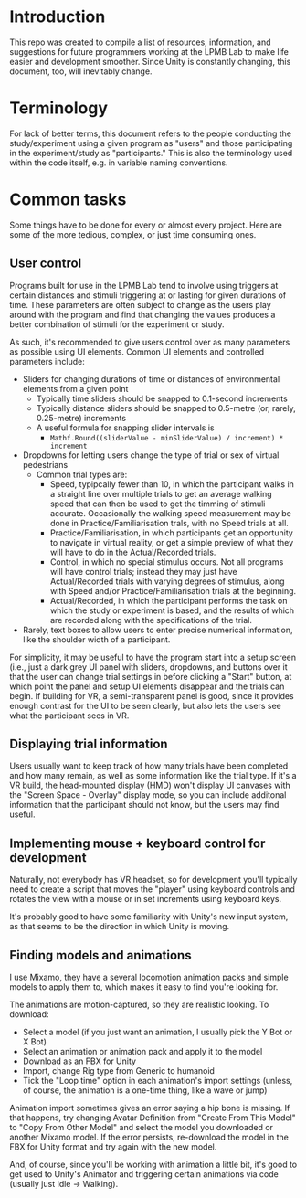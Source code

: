 # Introduction
This repo was created to compile a list of resources, information, and suggestions for future programmers working at the LPMB Lab to make life easier and development smoother. Since Unity is constantly changing, this document, too, will inevitably change.

# Terminology
For lack of better terms, this document refers to the people conducting the study/experiment using a given program as "users" and those participating in the experiment/study as "participants." This is also the terminology used within the code itself, e.g. in variable naming conventions.

# Common tasks
Some things have to be done for every or almost every project. Here are some of the more tedious, complex, or just time consuming ones.

## User control
Programs built for use in the LPMB Lab tend to involve using triggers at certain distances and stimuli triggering at or lasting for given durations of time. These parameters are often subject to change as the users play around with the program and find that changing the values produces a better combination of stimuli for the experiment or study.

As such, it's recommended to give users control over as many parameters as possible using UI elements. Common UI elements and controlled parameters include:

- Sliders for changing durations of time or distances of environmental elements from a given point
  - Typically time sliders should be snapped to 0.1-second increments
  - Typically distance sliders should be snapped to 0.5-metre (or, rarely, 0.25-metre) increments
  - A useful formula for snapping slider intervals is
    - `Mathf.Round((sliderValue - minSliderValue) / increment) * increment`
- Dropdowns for letting users change the type of trial or sex of virtual pedestrians
  - Common trial types are:
    - Speed, typipcally fewer than 10, in which the participant walks in a straight line over multiple trials to get an average walking speed that can then be used to get the timming of stimuli accurate. Occasionally the walking speed measurement may be done in Practice/Familiarisation trals, with no Speed trials at all.
    - Practice/Familiarisation, in which participants get an opportunity to navigate in virtual reality, or get a simple preview of what they will have to do in the Actual/Recorded trials.
    - Control, in which no special stimulus occurs. Not all programs will have control trials; instead they may just have Actual/Recorded trials with varying degrees of stimulus, along with Speed and/or Practice/Familiarisation trials at the beginning.
    - Actual/Recorded, in which the participant performs the task on which the study or experiment is based, and the results of which are recorded along with the specifications of the trial.
- Rarely, text boxes to allow users to enter precise numerical information, like the shoulder width of a participant.

For simplicity, it may be useful to have the program start into a setup screen (i.e., just a dark grey UI panel with sliders, dropdowns, and buttons over it that the user can change trial settings in before clicking a "Start" button, at which point the panel and setup UI elements disappear and the trials can begin. If building for VR, a semi-transparent panel is good, since it provides enough contrast for the UI to be seen clearly, but also lets the users see what the participant sees in VR.

## Displaying trial information
Users usually want to keep track of how many trials have been completed and how many remain, as well as some information like the trial type. If it's a VR build, the head-mounted display (HMD) won't display UI canvases with the "Screen Space - Overlay" display mode, so you can include additonal information that the participant should not know, but the users may find useful.

## Implementing mouse + keyboard control for development
Naturally, not everybody has VR headset, so for development you'll typically need to create a script that moves the "player" using keyboard controls and rotates the view with a mouse or in set increments using keyboard keys.

It's probably good to have some familiarity with Unity's new input system, as that seems to be the direction in which Unity is moving.

## Finding models and animations
I use Mixamo, they have a several locomotion animation packs and simple models to apply them to, which makes it easy to find you're looking for.

The animations are motion-captured, so they are realistic looking. To download:
- Select a model (if you just want an animation, I usually pick the Y Bot or X Bot)
- Select an animation or animation pack and apply it to the model
- Download as an FBX for Unity
- Import, change Rig type from Generic to humanoid
- Tick the "Loop time" option in each animation's import settings (unless, of course, the animation is a one-time thing, like a wave or jump)

Animation import sometimes gives an error saying a hip bone is missing. If that happens, try changing Avatar Definition from "Create From This Model" to "Copy From Other Model" and select the model you downloaded or another Mixamo model. If the error persists, re-download the model in the FBX for Unity format and try again with the new model.

And, of course, since you'll be working with animation a little bit, it's good to get used to Unity's Animator and triggering certain animations via code (usually just Idle -> Walking).
